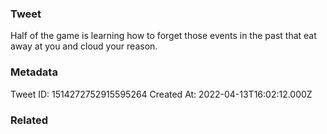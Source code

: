 ### Tweet
Half of the game is learning how to forget those events in the past that eat away at you and cloud your reason.

### Metadata
Tweet ID: 1514272752915595264
Created At: 2022-04-13T16:02:12.000Z

### Related

